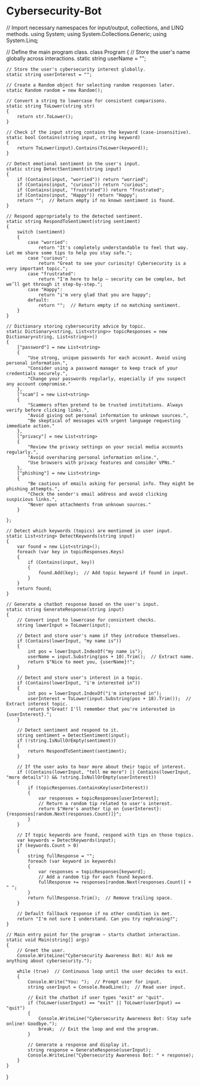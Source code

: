 # Cybersecurity-Bot
// Import necessary namespaces for input/output, collections, and LINQ methods.
using System;
using System.Collections.Generic;
using System.Linq;

// Define the main program class.
class Program
{
    // Store the user's name globally across interactions.
    static string userName = "";

    // Store the user's cybersecurity interest globally.
    static string userInterest = "";

    // Create a Random object for selecting random responses later.
    static Random random = new Random();

    // Convert a string to lowercase for consistent comparisons.
    static string ToLower(string str)
    {
        return str.ToLower();
    }

    // Check if the input string contains the keyword (case-insensitive).
    static bool Contains(string input, string keyword)
    {
        return ToLower(input).Contains(ToLower(keyword));
    }

    // Detect emotional sentiment in the user's input.
    static string DetectSentiment(string input)
    {
        if (Contains(input, "worried")) return "worried";
        if (Contains(input, "curious")) return "curious";
        if (Contains(input, "frustrated")) return "frustrated";
        if (Contains(input, "Happy")) return "Happy";
        return "";  // Return empty if no known sentiment is found.
    }

    // Respond appropriately to the detected sentiment.
    static string RespondToSentiment(string sentiment)
    {
        switch (sentiment)
        {
            case "worried":
                return "It's completely understandable to feel that way. Let me share some tips to help you stay safe.";
            case "curious":
                return "Great to see your curiosity! Cybersecurity is a very important topic.";
            case "frustrated":
                return "I'm here to help — security can be complex, but we’ll get through it step-by-step.";
            case "Happy":
                return "i'm very glad that you are happy";
            default:
                return "";  // Return empty if no matching sentiment.
        }
    }

    // Dictionary storing cybersecurity advice by topic.
    static Dictionary<string, List<string>> topicResponses = new Dictionary<string, List<string>>()
    {
        ["password"] = new List<string>
        {
            "Use strong, unique passwords for each account. Avoid using personal information.",
            "Consider using a password manager to keep track of your credentials securely.",
            "Change your passwords regularly, especially if you suspect any account compromise."
        },
        ["scam"] = new List<string>
        {
            "Scammers often pretend to be trusted institutions. Always verify before clicking links.",
            "Avoid giving out personal information to unknown sources.",
            "Be skeptical of messages with urgent language requesting immediate action."
        },
        ["privacy"] = new List<string>
        {
            "Review the privacy settings on your social media accounts regularly.",
            "Avoid oversharing personal information online.",
            "Use browsers with privacy features and consider VPNs."
        },
        ["phishing"] = new List<string>
        {
            "Be cautious of emails asking for personal info. They might be phishing attempts.",
            "Check the sender's email address and avoid clicking suspicious links.",
            "Never open attachments from unknown sources."
        }

    };

    // Detect which keywords (topics) are mentioned in user input.
    static List<string> DetectKeywords(string input)
    {
        var found = new List<string>();
        foreach (var key in topicResponses.Keys)
        {
            if (Contains(input, key))
            {
                found.Add(key);  // Add topic keyword if found in input.
            }
        }
        return found;
    }

    // Generate a chatbot response based on the user's input.
    static string GenerateResponse(string input)
    {
        // Convert input to lowercase for consistent checks.
        string lowerInput = ToLower(input);

        // Detect and store user's name if they introduce themselves.
        if (Contains(lowerInput, "my name is"))
        {
            int pos = lowerInput.IndexOf("my name is");
            userName = input.Substring(pos + 10).Trim();  // Extract name.
            return $"Nice to meet you, {userName}!";
        }

        // Detect and store user's interest in a topic.
        if (Contains(lowerInput, "i'm interested in"))
        {
            int pos = lowerInput.IndexOf("i'm interested in");
            userInterest = ToLower(input.Substring(pos + 18).Trim());  // Extract interest topic.
            return $"Great! I'll remember that you're interested in {userInterest}.";
        }

        // Detect sentiment and respond to it.
        string sentiment = DetectSentiment(input);
        if (!string.IsNullOrEmpty(sentiment))
        {
            return RespondToSentiment(sentiment);
        }

        // If the user asks to hear more about their topic of interest.
        if ((Contains(lowerInput, "tell me more") || Contains(lowerInput, "more details")) && !string.IsNullOrEmpty(userInterest))
        {
            if (topicResponses.ContainsKey(userInterest))
            {
                var responses = topicResponses[userInterest];
                // Return a random tip related to user's interest.
                return $"Here's another tip on {userInterest}: {responses[random.Next(responses.Count)]}";
            }
        }

        // If topic keywords are found, respond with tips on those topics.
        var keywords = DetectKeywords(input);
        if (keywords.Count > 0)
        {
            string fullResponse = "";
            foreach (var keyword in keywords)
            {
                var responses = topicResponses[keyword];
                // Add a random tip for each found keyword.
                fullResponse += responses[random.Next(responses.Count)] + " ";
            }
            return fullResponse.Trim();  // Remove trailing space.
        }

        // Default fallback response if no other condition is met.
        return "I'm not sure I understand. Can you try rephrasing?";
    }

    // Main entry point for the program — starts chatbot interaction.
    static void Main(string[] args)
    {
        // Greet the user.
        Console.WriteLine("Cybersecurity Awareness Bot: Hi! Ask me anything about cybersecurity.");

        while (true)  // Continuous loop until the user decides to exit.
        {
            Console.Write("You: ");  // Prompt user for input.
            string userInput = Console.ReadLine();  // Read user input.

            // Exit the chatbot if user types "exit" or "quit".
            if (ToLower(userInput) == "exit" || ToLower(userInput) == "quit")
            {
                Console.WriteLine("Cybersecurity Awareness Bot: Stay safe online! Goodbye.");
                break;  // Exit the loop and end the program.
            }

            // Generate a response and display it.
            string response = GenerateResponse(userInput);
            Console.WriteLine("Cybersecurity Awareness Bot: " + response);
        }
    }
}
